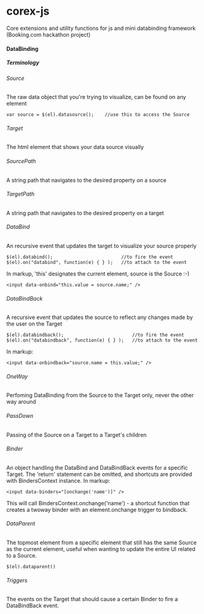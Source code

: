 corex-js
========

Core extensions and utility functions for js and mini databinding framework (Booking.com hackathon project)


#### DataBinding

##### Terminology
###### Source
The raw data object that you're trying to visualize, can be found on any element
```
var source = $(el).datasource();    //use this to access the Source
```
###### Target
The html element that shows your data source visually

###### SourcePath
A string path that navigates to the desired property on a source

###### TargetPath
A string path that navigates to the desired property on a target

###### DataBind
An recursive event that updates the target to visualize your source properly
```
$(el).databind();                         //to fire the event
$(el).on("databind", function(e) { } );   //to attach to the event
```
In markup, 'this' designates the current element, source is the Source :-)
```
<input data-onbind="this.value = source.name;" />
```
###### DataBindBack
A recursive event that updates the source to reflect any changes made by the user on the Target
```
$(el).databindback();                         //to fire the event
$(el).on("databindback", function(e) { } );   //to attach to the event
```
In markup:
```
<input data-onbindback="source.name = this.value;" />
```
###### OneWay
Perfoming DataBinding from the Source to the Target only, never the other way around

###### PassDown
Passing of the Source on a Target to a Target's children

###### Binder
An object handling the DataBind and DataBindBack events for a specific Target. The 'return' statement can be omitted, and shortcuts are provided with BindersContext instance.
In markup:
```
<input data-binders="[onchange('name')]" />
```
This will call BindersContext.onchange('name') - a shortcut function that creates a twoway binder with an element.onchange trigger to bindback.

###### DataParent
The topmost element from a specific element that still has the same Source as the current element, useful when wanting to update the entire UI related to a Source.
```
$(el).dataparent()
```

###### Triggers
The events on the Target that should cause a certain Binder to fire a DataBindBack event.
 

